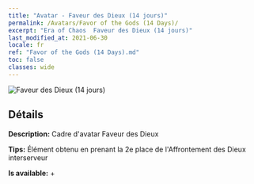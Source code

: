```yaml
---
title: "Avatar - Faveur des Dieux (14 jours)"
permalink: /Avatars/Favor of the Gods (14 Days)/
excerpt: "Era of Chaos  Faveur des Dieux (14 jours)"
last_modified_at: 2021-06-30
locale: fr
ref: "Favor of the Gods (14 Days).md"
toc: false
classes: wide
---
```

 ![Faveur des Dieux (14 jours)](/images/a/avatarFrame_62.png)

## Détails

 **Description:** Cadre d'avatar Faveur des Dieux 

 **Tips:** Élément obtenu en prenant la 2e place de l'Affrontement des Dieux interserveur 

 **Is available:**  + 

